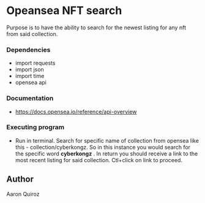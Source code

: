 # Opeansea NFT search

Purpose is to have the ability to search for the newest listing for any nft from said collection. 

### Dependencies

* import requests
* import json
* import time
* opensea api

### Documentation

* https://docs.opensea.io/reference/api-overview

### Executing program

* Run in terminal. Search for specific name of collection from opensea like this - collection/cyberkongz. So in this instance you would search for the specific word **cyberkongz** . In return you should receive a link to the most recent listing for said collection. Ctl+click on link to proceed. 

## Author

Aaron Quiroz


